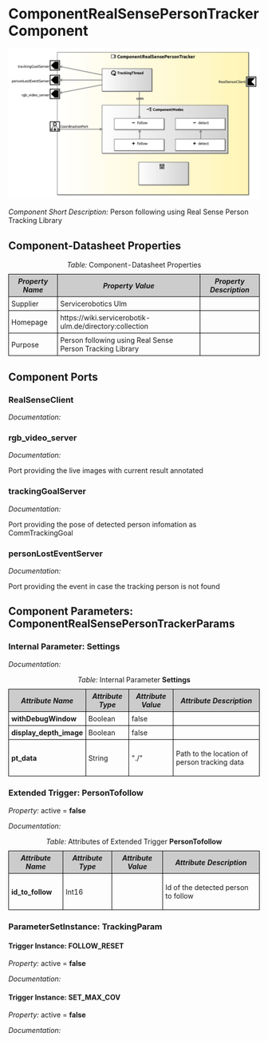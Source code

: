 <!--- This file is generated from the ComponentRealSensePersonTracker.componentDocumentation model --->
<!--- do not modify this file manually as it will by automatically overwritten by the code generator, modify the model instead and re-generate this file --->

# ComponentRealSensePersonTracker Component

<img src="model/ComponentRealSensePersonTrackerComponentDefinition.jpg" alt="ComponentRealSensePersonTracker-ComponentImage" width="1000">

*Component Short Description:* Person following using Real Sense Person Tracking Library


## Component-Datasheet Properties

<table style="border-collapse:collapse;">
<caption><i>Table:</i> Component-Datasheet Properties</caption>
<tr style="background-color:#ccc;">
<th style="border:1px solid black; padding: 5px;"><i>Property Name</i></th>
<th style="border:1px solid black; padding: 5px;"><i>Property Value</i></th>
<th style="border:1px solid black; padding: 5px;"><i>Property Description</i></th>
</tr>
<tr>
<td style="border:1px solid black; padding: 5px;">Supplier</td>
<td style="border:1px solid black; padding: 5px;">Servicerobotics Ulm</td>
<td style="border:1px solid black; padding: 5px;"></td>
</tr>
<tr>
<td style="border:1px solid black; padding: 5px;">Homepage</td>
<td style="border:1px solid black; padding: 5px;">https://wiki.servicerobotik-ulm.de/directory:collection</td>
<td style="border:1px solid black; padding: 5px;"></td>
</tr>
<tr>
<td style="border:1px solid black; padding: 5px;">Purpose</td>
<td style="border:1px solid black; padding: 5px;">Person following using Real Sense Person Tracking Library</td>
<td style="border:1px solid black; padding: 5px;"></td>
</tr>
</table>

## Component Ports

### RealSenseClient

*Documentation:*



### rgb_video_server

*Documentation:*
<p>Port providing the live images with current result annotated
</p>


### trackingGoalServer

*Documentation:*
<p>Port providing the pose of detected person infomation as CommTrackingGoal
</p>


### personLostEventServer

*Documentation:*
<p>Port providing the event in case the tracking person is not found
</p>






## Component Parameters: ComponentRealSensePersonTrackerParams

### Internal Parameter: Settings

*Documentation:*

<table style="border-collapse:collapse;">
<caption><i>Table:</i> Internal Parameter <b>Settings</b></caption>
<tr style="background-color:#ccc;">
<th style="border:1px solid black; padding: 5px;"><i>Attribute Name</i></th>
<th style="border:1px solid black; padding: 5px;"><i>Attribute Type</i></th>
<th style="border:1px solid black; padding: 5px;"><i>Attribute Value</i></th>
<th style="border:1px solid black; padding: 5px;"><i>Attribute Description</i></th>
</tr>
<tr>
<td style="border:1px solid black; padding: 5px;"><b>withDebugWindow</b></td>
<td style="border:1px solid black; padding: 5px;">Boolean</td>
<td style="border:1px solid black; padding: 5px;">false</td>
<td style="border:1px solid black; padding: 5px;"></td>
</tr>
<tr>
<td style="border:1px solid black; padding: 5px;"><b>display_depth_image</b></td>
<td style="border:1px solid black; padding: 5px;">Boolean</td>
<td style="border:1px solid black; padding: 5px;">false</td>
<td style="border:1px solid black; padding: 5px;"></td>
</tr>
<tr>
<td style="border:1px solid black; padding: 5px;"><b>pt_data</b></td>
<td style="border:1px solid black; padding: 5px;">String</td>
<td style="border:1px solid black; padding: 5px;">"./"</td>
<td style="border:1px solid black; padding: 5px;"><p>Path to the location of person tracking data
</p></td>
</tr>
</table>

### Extended Trigger: PersonTofollow

*Property:* active = **false**

*Documentation:*

<table style="border-collapse:collapse;">
<caption><i>Table:</i> Attributes of Extended Trigger <b>PersonTofollow</b></caption>
<tr style="background-color:#ccc;">
<th style="border:1px solid black; padding: 5px;"><i>Attribute Name</i></th>
<th style="border:1px solid black; padding: 5px;"><i>Attribute Type</i></th>
<th style="border:1px solid black; padding: 5px;"><i>Attribute Value</i></th>
<th style="border:1px solid black; padding: 5px;"><i>Attribute Description</i></th>
</tr>
<tr>
<td style="border:1px solid black; padding: 5px;"><b>id_to_follow</b></td>
<td style="border:1px solid black; padding: 5px;">Int16</td>
<td style="border:1px solid black; padding: 5px;"></td>
<td style="border:1px solid black; padding: 5px;"><p>Id of the detected person to follow
</p></td>
</tr>
</table>

### ParameterSetInstance: TrackingParam

#### Trigger Instance: FOLLOW_RESET

*Property:* active = **false**

*Documentation:*

#### Trigger Instance: SET_MAX_COV

*Property:* active = **false**

*Documentation:*

